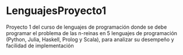 # LenguajesProyecto1

Proyecto 1 del curso de lenguajes de programación donde se debe programar el problema de las n-reinas en 5 lenguajes de programación (Python, Julia, Haskell, Prolog y Scala), para analizar su desempeño y facilidad de implementación
